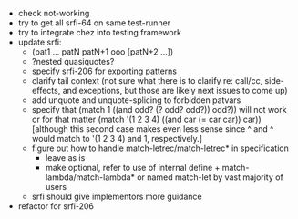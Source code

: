 - check not-working
- try to get all srfi-64 on same test-runner
- try to integrate chez into testing framework
- update srfi:
   - (pat1 ... patN patN+1 ooo \[patN+2 ...])
   - ?nested quasiquotes?
   - specify srfi-206 for exporting patterns
   - clarify tail context (not sure what there is to clarify re:
     call/cc, side-effects, and exceptions, but those are likely
     next issues to come up)
   - add unquote and unquote-splicing to forbidden patvars
   - specify that (match 1 ((and odd? (? odd? odd?)) odd?)) will not work or
     for that matter (match '(1 2 3 4) ((and car (= car car)) car)) \[although this
     second case makes even less sense  since ^    and  ^ would match to '(1 2 3 4)
     and 1, respectively.]
   - figure out how to handle match-letrec/match-letrec* in specification
      - leave as is
      - make optional, refer to use of internal define + match-lambda/match-lambda*
        or named match-let by vast majority of users
   - srfi should give implementors more guidance
- refactor for srfi-206
